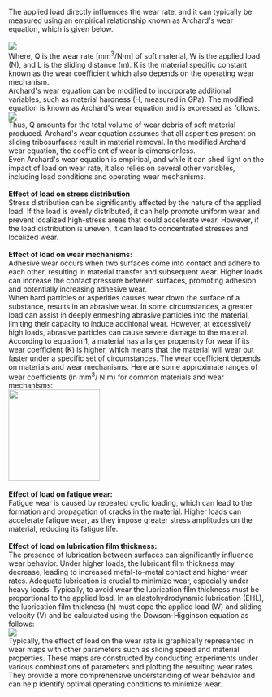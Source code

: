 The applied load directly influences the wear rate, and it can typically be measured using an empirical relationship known as Archard's wear equation, which is given below.<br><br>
<image src="images/pic1.png"><br>
Where, Q is the wear rate [mm<sup>3</sup>/N·m] of soft material, W is the applied load (N), and L is the sliding distance (m). K is the material specific constant known as the wear coefficient which also depends on the operating wear mechanism.<br>
Archard's wear equation can be modified to incorporate additional variables, such as material hardness (H, measured in GPa). The modified equation is known as Archard's wear equation and is expressed as follows.<br>
<image src="images/pic2.PNG"><br>
Thus, Q amounts for the total volume of wear debris of soft material produced. Archard's wear equation assumes that all asperities present on sliding tribosurfaces result in material removal. In the modified Archard wear equation, the coefficient of wear is dimensionless. <br>
Even Archard's wear equation is empirical, and while it can shed light on the impact of load on wear rate, it also relies on several other variables, including load conditions and operating wear mechanisms.<br><br>
<b>Effect of load on stress distribution</b><br>
Stress distribution can be significantly affected by the nature of the applied load. If the load is evenly distributed, it can help promote uniform wear and prevent localized high-stress areas that could accelerate wear. However, if the load distribution is uneven, it can lead to concentrated stresses and localized wear.<br><br>
<b>Effect of load on wear mechanisms:</b><br> 
Adhesive wear occurs when two surfaces come into contact and adhere to each other, resulting in material transfer and subsequent wear. Higher loads can increase the contact pressure between surfaces, promoting adhesion and potentially increasing adhesive wear.<br>
When hard particles or asperities causes wear down the surface of a substance, results in an abrasive wear.  In some circumstances, a greater load can assist in deeply enmeshing abrasive particles into the material, limiting their capacity to induce additional wear. However, at excessively high loads, abrasive particles can cause severe damage to the material.<br>
According to equation 1, a material has a larger propensity for wear if its wear coefficient (K) is higher, which means that the material will wear out faster under a specific set of circumstances. The wear coefficient depends on materials and wear mechanisms. Here are some approximate ranges of wear coefficients (in mm<sup>3</sup>/ N·m) for common materials and wear mechanisms:<br>
<image src="images/pic3.PNG" width="180" height="180"><br><br>
<b>Effect of load on fatigue wear:</b><br>
Fatigue wear is caused by repeated cyclic loading, which can lead to the formation and propagation of cracks in the material. Higher loads can accelerate fatigue wear, as they impose greater stress amplitudes on the material, reducing its fatigue life.<br><br>
<b>Effect of load on lubrication film thickness:</b><br>
The presence of lubrication between surfaces can significantly influence wear behavior. Under higher loads, the lubricant film thickness may decrease, leading to increased metal-to-metal contact and higher wear rates. Adequate lubrication is crucial to minimize wear, especially under heavy loads. Typically, to avoid wear the lubrication film thickness must be proportional to the applied load. In an elastohydrodynamic lubrication (EHL), the lubrication film thickness (h) must cope the applied load (W) and sliding velocity (V) and be calculated using the Dowson-Higginson equation as follows:<br>
<image src="images/pic4.PNG"><br>
Typically, the effect of load on the wear rate is graphically represented in wear maps with other parameters such as sliding speed and material properties. These maps are constructed by conducting experiments under various combinations of parameters and plotting the resulting wear rates. They provide a more comprehensive understanding of wear behavior and can help identify optimal operating conditions to minimize wear.

